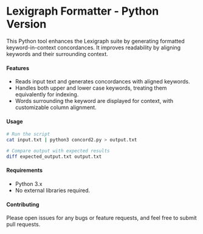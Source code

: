 # **Lexigraph Formatter - Python Version**

This Python tool enhances the Lexigraph suite by generating formatted keyword-in-context concordances. It improves readability by aligning keywords and their surrounding context.

#### **Features**
- Reads input text and generates concordances with aligned keywords.
- Handles both upper and lower case keywords, treating them equivalently for indexing.
- Words surrounding the keyword are displayed for context, with customizable column alignment.
  
#### **Usage**
```bash
# Run the script
cat input.txt | python3 concord2.py > output.txt

# Compare output with expected results
diff expected_output.txt output.txt
```

#### **Requirements**
- Python 3.x
- No external libraries required.

#### **Contributing**
Please open issues for any bugs or feature requests, and feel free to submit pull requests.
